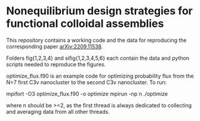 # Nonequilibrium design strategies for functional colloidal assemblies
This repository contains a working code and the data for reproducing the corresponding paper [arXiv:2209.11538](https://arxiv.org/abs/2209.11538).

Folders fig{1,2,3,4} and sifig{1,2,3,4,5,6} each contain the data and python scripts needed to reproduce the figures.

optimize_flux.f90 is an example code for optimizing probability flux from the N=7 first C3v nanocluster to the second C3v nanocluster.
To run:

mpifort -O3 optimize_flux.f90 -o optimize
mpirun -np n ./optimize

where n should be >=2, as the first thread is always dedicated to collecting and averaging data from all other threads.
